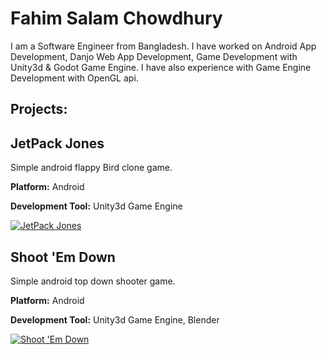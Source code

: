 # Fahim Salam Chowdhury

I am a Software Engineer from Bangladesh. I have worked on Android App Development, Danjo Web App Development, Game Development with Unity3d & Godot Game Engine. I have also experience with Game Engine Development with OpenGL api.


## Projects:

JetPack Jones
-------------

Simple android flappy Bird clone game.

**Platform:** Android

**Development Tool:** Unity3d Game Engine

[![JetPack Jones](https://lh3.googleusercontent.com/MRYE_0RFtCfx1afO9N1yWfcQf-e0MIMBsBclKUExb_oYKwmk2bq1z3SM_8993rgHyA=s180)](https://fahim44.github.io/JetPack-Jones/ "Simple android flappy Bird clone game")



Shoot 'Em Down
--------------

Simple android top down shooter game.

**Platform:** Android

**Development Tool:** Unity3d Game Engine, Blender

[![Shoot 'Em Down](https://lh3.googleusercontent.com/l6oSPBvh4h2sBjonT78oMneQ3SZrmfsBkz1JfCsYn9b_X53O1f_Pacm7cbIN63ShSupV=s180)](https://fahim44.github.io/Shoot-em-down/ "Simple android top down shooter game")
